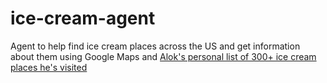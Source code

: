 # ice-cream-agent
Agent to help find ice cream places across the US and get information about them using Google Maps and [Alok's personal list of 300+ ice cream places he's visited](http://bit.ly/icecreamplaces)
